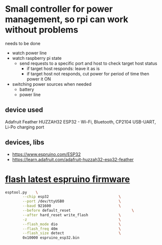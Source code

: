 # Small controller for power management, so rpi can work without problems

needs to be done
- watch power line
- watch raspberry pi state
    - send requests to a specific port and host to check target host status
        - if target host responds: leave it as is
        - if target host not responds, cut power for period of time then power it ON
- switching power sources when needed
    - battery
    - power line

## device used

Adafruit Feather HUZZAH32 ESP32 - Wi-Fi, Bluetooth, CP2104 USB-UART, Li-Po charging port

## devices, libs
- https://www.espruino.com/ESP32
- https://learn.adafruit.com/adafruit-huzzah32-esp32-feather

# [flash latest espruino firmware](https://www.espruino.com/binaries/travis/master/espruino_esp32.bin)

```bash
esptool.py    \
        --chip esp32                                \
        --port /dev/ttyUSB0                         \
        --baud 921600                               \
        --before default_reset                            \
        --after hard_reset write_flash              \
        -z                                          \
        --flash_mode dio                            \
        --flash_freq 40m                            \
        --flash_size detect                         \
        0x10000 espruino_esp32.bin
```
